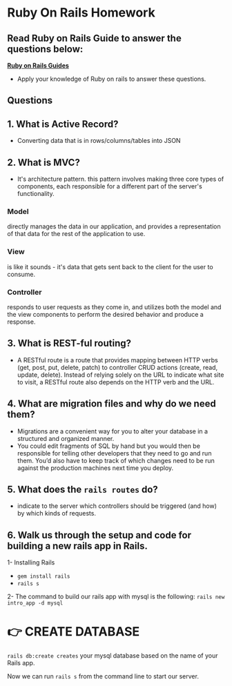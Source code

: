 # Ruby On Rails Homework

## Read Ruby on Rails Guide to answer the questions below:
**[Ruby on Rails Guides](https://guides.rubyonrails.org/)**
- Apply your knowledge of Ruby on rails to answer these questions.

## Questions
## 1. What is Active Record? 
- Converting data that is in rows/columns/tables into JSON
## 2. What is MVC?
- It's architecture pattern. this pattern involves making three core types of components, each responsible for a different part of the server's functionality.

### Model 
directly manages the data in our application, and provides a representation of that data for the rest of the application to use.

### View
is like it sounds - it's data that gets sent back to the client for the user to consume.

### Controller
responds to user requests as they come in, and utilizes both the model and the view components to perform the desired behavior and produce a response.

## 3. What is REST-ful routing?
- A RESTful route is a route that provides mapping between HTTP verbs (get, post, put, delete, patch) to controller CRUD actions (create, read, update, delete). Instead of relying solely on the URL to indicate what site to visit, a RESTful route also depends on the HTTP verb and the URL.

## 4. What are migration files and why do we need them?
- Migrations are a convenient way for you to alter your database in a structured and organized manner. 
- You could edit fragments of SQL by hand but you would then be responsible for telling other developers that they need to go and run them. You’d also have to keep track of which changes need to be run against the production machines next time you deploy.

## 5. What does the `rails routes` do?
- indicate to the server which controllers should be triggered (and how) by which kinds of requests.

## 6. Walk us through the setup and code for building a new rails app in Rails.
1- Installing Rails 
- ``` gem install rails ``` 
- ``` rails s ``` 

2- The command to build our rails app with mysql is the following:
```rails new intro_app -d mysql```

# 👉 CREATE DATABASE
```rails db:create creates``` your mysql database based on the name of your Rails app.

Now we can run ```rails s``` from the command line to start our server.







